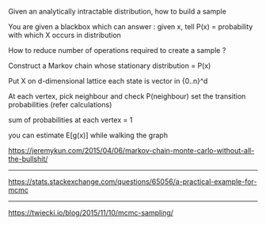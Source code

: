 
Given an analytically intractable distribution, how to build a sample

You are given a blackbox which can answer : given x, tell P(x) = probability with which X occurs in distribution

How to reduce number of operations required to create a sample ?

Construct a Markov chain whose stationary distribution = P(x)

Put X on d-dimensional lattice
each state is vector in {0..n}^d

At each vertex, pick neighbour and check P(neighbour)
set the transition probabilities (refer calculations)

sum of probabilities at each vertex = 1

you can estimate E[g(x)] while walking the graph

https://jeremykun.com/2015/04/06/markov-chain-monte-carlo-without-all-the-bullshit/

-----------

https://stats.stackexchange.com/questions/65056/a-practical-example-for-mcmc

----------

https://twiecki.io/blog/2015/11/10/mcmc-sampling/
